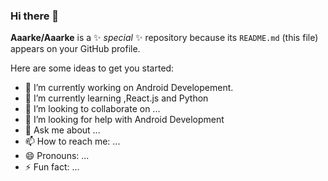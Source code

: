 ### Hi there 👋

**Aaarke/Aaarke** is a ✨ _special_ ✨ repository because its `README.md` (this file) appears on your GitHub profile.

Here are some ideas to get you started:

- 🔭 I’m currently working on Android Developement.
- 🌱 I’m currently learning ,React.js and Python
- 👯 I’m looking to collaborate on ...
- 🤔 I’m looking for help with Android Development
- 💬 Ask me about ...
- 📫 How to reach me: ...
- 😄 Pronouns: ...
- ⚡ Fun fact: ...
